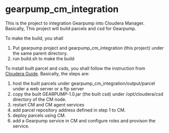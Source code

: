 # gearpump_cm_integration

This is the project to integration Gearpump into Cloudera Manager. Basically, This project will build parcels and csd for Gearpump.

To make the build, you shall

1. Put gearpump project and gearpump_cm_integration (this project) under the same parent directory.
2. run build.sh to make the build

To install built parcel and csds, you shall follow the instruction from [Cloudera Guide](http://www.cloudera.com/content/cloudera/en/documentation/core/latest/topics/cm_mc_addon_services.html).
Basically, the steps are:

1. host the built parcels under gearpump_cm_integration/output/parcel under a web server or a ftp server
2. copy the built GEARPUMP-1.0.jar (the built csd) under /opt/cloudera/csd directory of the CM node. 
3. restart CM and CM agent services
4. add parcel repository address defined in step 1 to CM.
5. deploy parcels using CM.
6. add a Gearpump service in CM and configure roles and provison the service.
